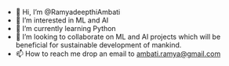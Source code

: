 - 👋 Hi, I’m @RamyadeepthiAmbati
- 👀 I’m interested in ML and AI
- 🌱 I’m currently learning Python
- 💞️ I’m looking to collaborate on ML and AI projects which will be beneficial for sustainable development of mankind.
- 📫 How to reach me drop an email to ambati.ramya@gmail.com

<!---
RamyadeepthiAmbati/RamyadeepthiAmbati is a ✨ special ✨ repository because its `README.md` (this file) appears on your GitHub profile.
You can click the Preview link to take a look at your changes.
--->
